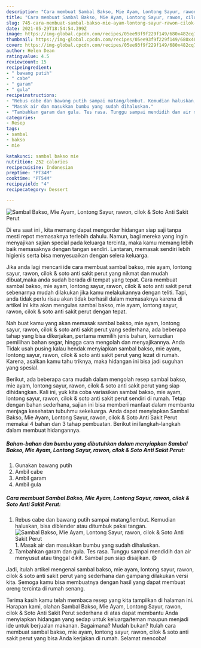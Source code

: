 ```yaml
---
description: "Cara membuat Sambal Bakso, Mie Ayam, Lontong Sayur, rawon, cilok &amp;amp; Soto Anti Sakit Perut Sederhana Untuk Jualan"
title: "Cara membuat Sambal Bakso, Mie Ayam, Lontong Sayur, rawon, cilok &amp;amp; Soto Anti Sakit Perut Sederhana Untuk Jualan"
slug: 745-cara-membuat-sambal-bakso-mie-ayam-lontong-sayur-rawon-cilok-and-amp-soto-anti-sakit-perut-sederhana-untuk-jualan
date: 2021-05-29T18:54:54.399Z
image: https://img-global.cpcdn.com/recipes/05ee93f9f229f149/680x482cq70/sambal-bakso-mie-ayam-lontong-sayur-rawon-cilok-soto-anti-sakit-perut-foto-resep-utama.jpg
thumbnail: https://img-global.cpcdn.com/recipes/05ee93f9f229f149/680x482cq70/sambal-bakso-mie-ayam-lontong-sayur-rawon-cilok-soto-anti-sakit-perut-foto-resep-utama.jpg
cover: https://img-global.cpcdn.com/recipes/05ee93f9f229f149/680x482cq70/sambal-bakso-mie-ayam-lontong-sayur-rawon-cilok-soto-anti-sakit-perut-foto-resep-utama.jpg
author: Helen Dean
ratingvalue: 4.5
reviewcount: 15
recipeingredient:
- " bawang putih"
- " cabe"
- " garam"
- " gula"
recipeinstructions:
- "Rebus cabe dan bawang putih sampai matang/lembut. Kemudian haluskan, bisa diblender atau ditumbuk pakai tangan."
- "Masak air dan masukkan bumbu yang sudah dihaluskan."
- "Tambahkan garam dan gula. Tes rasa. Tunggu sampai mendidih dan air menyusut atau tinggal dikit. Sambal pun siap disajikan. 😋"
categories:
- Resep
tags:
- sambal
- bakso
- mie

katakunci: sambal bakso mie 
nutrition: 252 calories
recipecuisine: Indonesian
preptime: "PT34M"
cooktime: "PT54M"
recipeyield: "4"
recipecategory: Dessert

---
```



![Sambal Bakso, Mie Ayam, Lontong Sayur, rawon, cilok &amp; Soto Anti Sakit Perut](https://img-global.cpcdn.com/recipes/05ee93f9f229f149/680x482cq70/sambal-bakso-mie-ayam-lontong-sayur-rawon-cilok-soto-anti-sakit-perut-foto-resep-utama.jpg)

Di era  saat ini , kita memang dapat mengorder hidangan siap saji tanpa mesti repot memasaknya terlebih dahulu. Namun, bagi mereka yang ingin menyajikan sajian special pada keluarga tercinta, maka kamu memang lebih baik memasaknya dengan tangan sendiri. Lantaran, memasak sendiri lebih higienis serta bisa menyesuaikan dengan selera keluarga.

Jika anda lagi mencari ide cara membuat sambal bakso, mie ayam, lontong sayur, rawon, cilok &amp; soto anti sakit perut yang nikmat dan mudah dibuat,maka anda sudah berada di tempat yang tepat. Cara membuat sambal bakso, mie ayam, lontong sayur, rawon, cilok &amp; soto anti sakit perut  sebenarnya mudah dilakukan jika kamu melakukannya dengan teliti. Tapi, anda tidak perlu risau akan tidak berhasil dalam memasaknya 
karena di artikel ini kita akan mengulas sambal bakso, mie ayam, lontong sayur, rawon, cilok &amp; soto anti sakit perut dengan tepat.  



Nah buat kamu yang akan memasak sambal bakso, mie ayam, lontong sayur, rawon, cilok &amp; soto anti sakit perut yang sederhana, ada beberapa tahap yang bisa dikerjakan, pertama memilih jenis bahan, kemudian pemilihan bahan segar, hingga cara mengolah dan menyajikannya. Anda Tidak usah pusing kalau hendak menyiapkan sambal bakso, mie ayam, lontong sayur, rawon, cilok &amp; soto anti sakit perut yang lezat di rumah. Karena, asalkan kamu  tahu triknya, maka hidangan ini bisa jadi suguhan yang spesial.

Berikut, ada beberapa cara mudah dalam mengolah resep sambal bakso, mie ayam, lontong sayur, rawon, cilok &amp; soto anti sakit perut yang siap dihidangkan. Kali ini, yuk kita coba variasikan sambal bakso, mie ayam, lontong sayur, rawon, cilok &amp; soto anti sakit perut sendiri di rumah. Tetap dengan bahan sederhana, sajian ini bisa memberi manfaat dalam membantu menjaga kesehatan tubuhmu sekeluarga. Anda dapat menyiapkan Sambal Bakso, Mie Ayam, Lontong Sayur, rawon, cilok &amp; Soto Anti Sakit Perut memakai 4 bahan dan 3 tahap pembuatan. Berikut ini langkah-langkah dalam membuat hidangannya.

<!--inarticleads1-->

##### Bahan-bahan dan bumbu yang dibutuhkan dalam menyiapkan Sambal Bakso, Mie Ayam, Lontong Sayur, rawon, cilok &amp; Soto Anti Sakit Perut:

1. Gunakan  bawang putih
1. Ambil  cabe
1. Ambil  garam
1. Ambil  gula




<!--inarticleads2-->

##### Cara membuat Sambal Bakso, Mie Ayam, Lontong Sayur, rawon, cilok &amp; Soto Anti Sakit Perut:

1. Rebus cabe dan bawang putih sampai matang/lembut. Kemudian haluskan, bisa diblender atau ditumbuk pakai tangan.
<img src="https://img-global.cpcdn.com/steps/1c08830856233310/160x128cq70/sambal-bakso-mie-ayam-lontong-sayur-rawon-cilok-soto-anti-sakit-perut-langkah-memasak-1-foto.jpg" alt="Sambal Bakso, Mie Ayam, Lontong Sayur, rawon, cilok &amp; Soto Anti Sakit Perut">1. Masak air dan masukkan bumbu yang sudah dihaluskan.
1. Tambahkan garam dan gula. Tes rasa. Tunggu sampai mendidih dan air menyusut atau tinggal dikit. Sambal pun siap disajikan. 😋




Jadi, itulah artikel mengenai  sambal bakso, mie ayam, lontong sayur, rawon, cilok &amp; soto anti sakit perut  yang sederhana dan gampang dilakukan versi kita. Semoga kamu bisa membuatnya dengan hasil yang dapat membuat oreng tercinta di rumah senang. 

Terima kasih kamu telah membaca resep yang kita tampilkan di halaman ini. Harapan kami, olahan  Sambal Bakso, Mie Ayam, Lontong Sayur, rawon, cilok &amp; Soto Anti Sakit Perut sederhana di atas dapat membantu Anda menyiapkan hidangan yang sedap untuk keluarga/teman maupun menjadi ide untuk berjualan makanan. Bagaimana? Mudah bukan? Itulah cara membuat sambal bakso, mie ayam, lontong sayur, rawon, cilok &amp; soto anti sakit perut yang bisa Anda kerjakan di rumah. Selamat mencoba!

